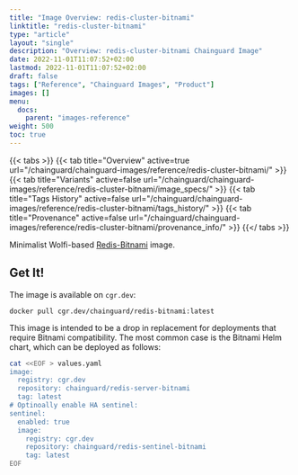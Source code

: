 ```yaml
---
title: "Image Overview: redis-cluster-bitnami"
linktitle: "redis-cluster-bitnami"
type: "article"
layout: "single"
description: "Overview: redis-cluster-bitnami Chainguard Image"
date: 2022-11-01T11:07:52+02:00
lastmod: 2022-11-01T11:07:52+02:00
draft: false
tags: ["Reference", "Chainguard Images", "Product"]
images: []
menu:
  docs:
    parent: "images-reference"
weight: 500
toc: true
---
```


{{< tabs >}}
{{< tab title="Overview" active=true url="/chainguard/chainguard-images/reference/redis-cluster-bitnami/" >}}
{{< tab title="Variants" active=false url="/chainguard/chainguard-images/reference/redis-cluster-bitnami/image_specs/" >}}
{{< tab title="Tags History" active=false url="/chainguard/chainguard-images/reference/redis-cluster-bitnami/tags_history/" >}}
{{< tab title="Provenance" active=false url="/chainguard/chainguard-images/reference/redis-cluster-bitnami/provenance_info/" >}}
{{</ tabs >}}



<!--overview:start-->
Minimalist Wolfi-based [Redis-Bitnami](https://github.com/redis/redis) image.
<!--overview:end-->

<!--getting:start-->
## Get It!
The image is available on `cgr.dev`:

```
docker pull cgr.dev/chainguard/redis-bitnami:latest
```
<!--getting:end-->

<!--body:start-->
This image is intended to be a drop in replacement for deployments that require Bitnami compatibility. The most common case is the Bitnami Helm chart, which can be deployed as follows:

```bash
cat <<EOF > values.yaml
image:
  registry: cgr.dev
  repository: chainguard/redis-server-bitnami
  tag: latest
# Optinoally enable HA sentinel:
sentinel:
  enabled: true
  image:
    registry: cgr.dev
    repository: chainguard/redis-sentinel-bitnami
    tag: latest
EOF
```
<!--body:end-->

